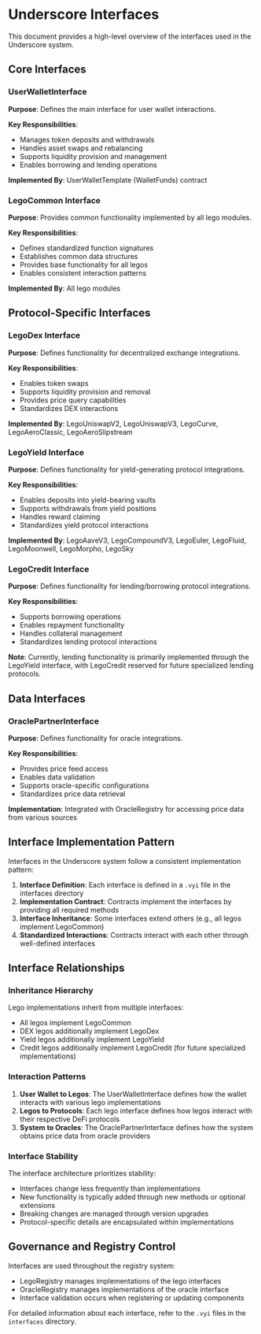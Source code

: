 # Underscore Interfaces

This document provides a high-level overview of the interfaces used in the Underscore system.

## Core Interfaces

### UserWalletInterface

**Purpose**: Defines the main interface for user wallet interactions.

**Key Responsibilities**:

- Manages token deposits and withdrawals
- Handles asset swaps and rebalancing
- Supports liquidity provision and management
- Enables borrowing and lending operations

**Implemented By**: UserWalletTemplate (WalletFunds) contract

### LegoCommon Interface

**Purpose**: Provides common functionality implemented by all lego modules.

**Key Responsibilities**:

- Defines standardized function signatures
- Establishes common data structures
- Provides base functionality for all legos
- Enables consistent interaction patterns

**Implemented By**: All lego modules

## Protocol-Specific Interfaces

### LegoDex Interface

**Purpose**: Defines functionality for decentralized exchange integrations.

**Key Responsibilities**:

- Enables token swaps
- Supports liquidity provision and removal
- Provides price query capabilities
- Standardizes DEX interactions

**Implemented By**: LegoUniswapV2, LegoUniswapV3, LegoCurve, LegoAeroClassic, LegoAeroSlipstream

### LegoYield Interface

**Purpose**: Defines functionality for yield-generating protocol integrations.

**Key Responsibilities**:

- Enables deposits into yield-bearing vaults
- Supports withdrawals from yield positions
- Handles reward claiming
- Standardizes yield protocol interactions

**Implemented By**: LegoAaveV3, LegoCompoundV3, LegoEuler, LegoFluid, LegoMoonwell, LegoMorpho, LegoSky

### LegoCredit Interface

**Purpose**: Defines functionality for lending/borrowing protocol integrations.

**Key Responsibilities**:

- Supports borrowing operations
- Enables repayment functionality
- Handles collateral management
- Standardizes lending protocol interactions

**Note**: Currently, lending functionality is primarily implemented through the LegoYield interface, with LegoCredit reserved for future specialized lending protocols.

## Data Interfaces

### OraclePartnerInterface

**Purpose**: Defines functionality for oracle integrations.

**Key Responsibilities**:

- Provides price feed access
- Enables data validation
- Supports oracle-specific configurations
- Standardizes price data retrieval

**Implementation**: Integrated with OracleRegistry for accessing price data from various sources

## Interface Implementation Pattern

Interfaces in the Underscore system follow a consistent implementation pattern:

1. **Interface Definition**: Each interface is defined in a `.vyi` file in the interfaces directory
2. **Implementation Contract**: Contracts implement the interfaces by providing all required methods
3. **Interface Inheritance**: Some interfaces extend others (e.g., all legos implement LegoCommon)
4. **Standardized Interactions**: Contracts interact with each other through well-defined interfaces

## Interface Relationships

### Inheritance Hierarchy

Lego implementations inherit from multiple interfaces:

- All legos implement LegoCommon
- DEX legos additionally implement LegoDex
- Yield legos additionally implement LegoYield
- Credit legos additionally implement LegoCredit (for future specialized implementations)

### Interaction Patterns

1. **User Wallet to Legos**: The UserWalletInterface defines how the wallet interacts with various lego implementations
2. **Legos to Protocols**: Each lego interface defines how legos interact with their respective DeFi protocols
3. **System to Oracles**: The OraclePartnerInterface defines how the system obtains price data from oracle providers

### Interface Stability

The interface architecture prioritizes stability:

- Interfaces change less frequently than implementations
- New functionality is typically added through new methods or optional extensions
- Breaking changes are managed through version upgrades
- Protocol-specific details are encapsulated within implementations

## Governance and Registry Control

Interfaces are used throughout the registry system:

- LegoRegistry manages implementations of the lego interfaces
- OracleRegistry manages implementations of the oracle interface
- Interface validation occurs when registering or updating components

For detailed information about each interface, refer to the `.vyi` files in the `interfaces` directory.
